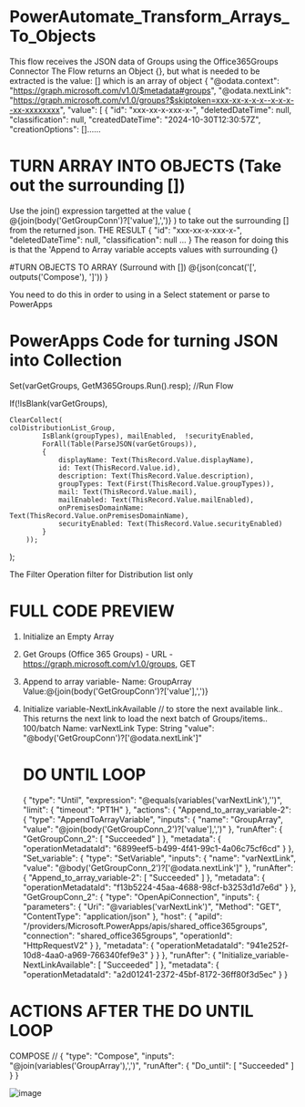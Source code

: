 # PowerAutomate_Transform_Arrays_To_Objects

This flow receives the JSON data of Groups using the Office365Groups Connector
The Flow returns an Object {}, but what is needed to  be extracted is the value: [] which is an array of object 
{
  "@odata.context": "https://graph.microsoft.com/v1.0/$metadata#groups",
  "@odata.nextLink": "https://graph.microsoft.com/v1.0/groups?$skiptoken=xxx-xx-x-x-x--x-x-x--xx-xxxxxxxx",
  "value": [
    {
      "id": "xxx-xx-x-xxx-x-",
      "deletedDateTime": null,
      "classification": null,
      "createdDateTime": "2024-10-30T12:30:57Z",
      "creationOptions": []......

# TURN ARRAY INTO OBJECTS (Take out the surrounding [])

Use the join() expression targetted at the value (  @{join(body('GetGroupConn')?['value'],',')}  ) to take out the surrounding [] from the returned json.
THE RESULT
    {
      "id": "xxx-xx-x-xxx-x-",
      "deletedDateTime": null,
      "classification": null
      ...
    }
The reason for doing this is that the 'Append to Array variable accepts values with surrounding {}

#TURN OBJECTS TO ARRAY (Surround with [])
@{json(concat('[', outputs('Compose'), ']'))
}

You need to do this in order to using in a Select statement or parse to PowerApps


# PowerApps Code for turning JSON into Collection

Set(varGetGroups, GetM365Groups.Run().resp); //Run Flow

If(!IsBlank(varGetGroups),

    ClearCollect(
    colDistributionList_Group,
            IsBlank(groupTypes), mailEnabled,  !securityEnabled,
            ForAll(Table(ParseJSON(varGetGroups)),  
            {
                displayName: Text(ThisRecord.Value.displayName),
                id: Text(ThisRecord.Value.id),
                description: Text(ThisRecord.Value.description),
                groupTypes: Text(First(ThisRecord.Value.groupTypes)),
                mail: Text(ThisRecord.Value.mail),
                mailEnabled: Text(ThisRecord.Value.mailEnabled),
                onPremisesDomainName: Text(ThisRecord.Value.onPremisesDomainName),
                securityEnabled: Text(ThisRecord.Value.securityEnabled)
            }
        ));

);


The Filter Operation filter for Distribution list only


# FULL CODE PREVIEW


1. Initialize an Empty Array
2. Get Groups (Office 365 Groups) - URL - https://graph.microsoft.com/v1.0/groups, GET
3. Append to array variable-
     Name: GroupArray
     Value:@{join(body('GetGroupConn')?['value'],',')}
4. Initialize variable-NextLinkAvailable // to store the next available link.. This returns the next link to load the next batch of Groups/items.. 100/batch
     Name: varNextLink
     Type: String
     "value": "@body('GetGroupConn')?['@odata.nextLink']"


   # DO UNTIL LOOP
   {
  "type": "Until",
  "expression": "@equals(variables('varNextLink'),'')",
  "limit": {
    "timeout": "PT1H"
  },
  "actions": {
    "Append_to_array_variable-2": {
      "type": "AppendToArrayVariable",
      "inputs": {
        "name": "GroupArray",
        "value": "@join(body('GetGroupConn_2')?['value'],',')"
      },
      "runAfter": {
        "GetGroupConn_2": [
          "Succeeded"
        ]
      },
      "metadata": {
        "operationMetadataId": "6899eef5-b499-4f41-99c1-4a06c75cf6cd"
      }
    },
    "Set_variable": {
      "type": "SetVariable",
      "inputs": {
        "name": "varNextLink",
        "value": "@body('GetGroupConn_2')?['@odata.nextLink']"
      },
      "runAfter": {
        "Append_to_array_variable-2": [
          "Succeeded"
        ]
      },
      "metadata": {
        "operationMetadataId": "f13b5224-45aa-4688-98cf-b3253d1d7e6d"
      }
    },
    "GetGroupConn_2": {
      "type": "OpenApiConnection",
      "inputs": {
        "parameters": {
          "Uri": "@variables('varNextLink')",
          "Method": "GET",
          "ContentType": "application/json"
        },
        "host": {
          "apiId": "/providers/Microsoft.PowerApps/apis/shared_office365groups",
          "connection": "shared_office365groups",
          "operationId": "HttpRequestV2"
        }
      },
      "metadata": {
        "operationMetadataId": "941e252f-10d8-4aa0-a969-766340fef9e3"
      }
    }
  },
  "runAfter": {
    "Initialize_variable-NextLinkAvailable": [
      "Succeeded"
    ]
  },
  "metadata": {
    "operationMetadataId": "a2d01241-2372-45bf-8172-36ff80f3d5ec"
  }
}


# ACTIONS AFTER THE DO UNTIL LOOP

COMPOSE //
{
  "type": "Compose",
  "inputs": "@join(variables('GroupArray'),',')",
  "runAfter": {
    "Do_until": [
      "Succeeded"
    ]
  }
}


![image](https://github.com/user-attachments/assets/bb95ec5b-fd99-4f72-af43-7700c594d4fb)




